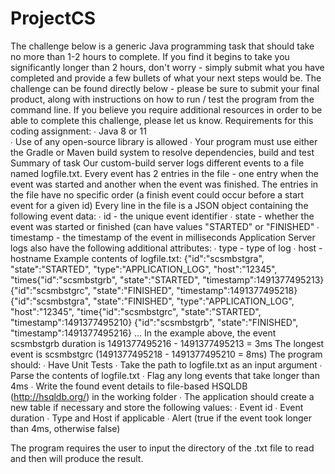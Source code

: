 # ProjectCS

The challenge below is a generic Java programming task that should take no more than 1-2 hours to  complete. If you find it begins to take you significantly longer than 2 hours, don't worry - simply  submit what you have completed and provide a few bullets of what your next steps would be. 
The challenge can be found directly below - please be sure to submit your final product, along  with instructions on how to run / test the program from the command line. If you believe you  require additional resources in order to be able to complete this challenge, please let us know. 
Requirements for this coding assignment: 
∙ Java 8 or 11  
∙ Use of any open-source library is allowed 
∙ Your program must use either the Gradle or Maven build system to resolve dependencies, build and  test 
Summary of task 
Our custom-build server logs different events to a file named logfile.txt. Every event has 2 entries in  the file - one entry when the event was started and another when the event was finished. The entries  in the file have no specific order (a finish event could occur before a start event for a given id) 
Every line in the file is a JSON object containing the following event data: 
∙ id - the unique event identifier 
∙ state - whether the event was started or finished (can have values "STARTED" or "FINISHED" ∙ timestamp - the timestamp of the event in milliseconds 
Application Server logs also have the following additional attributes: 
∙ type - type of log 
∙ host - hostname 
Example contents of logfile.txt: 
{"id":"scsmbstgra", "state":"STARTED", "type":"APPLICATION_LOG", "host":"12345", "times{"id":"scsmbstgrb", "state":"STARTED", "timestamp":1491377495213} 
{"id":"scsmbstgrc", "state":"FINISHED", "timestamp":1491377495218} 
{"id":"scsmbstgra", "state":"FINISHED", "type":"APPLICATION_LOG", "host":"12345", "time{"id":"scsmbstgrc", "state":"STARTED", "timestamp":1491377495210} 
{"id":"scsmbstgrb", "state":"FINISHED", "timestamp":1491377495216} 
... 
In the example above, the event scsmbstgrb duration is 1491377495216 - 1491377495213 = 3ms The longest event is scsmbstgrc (1491377495218 - 1491377495210 = 8ms)
The program should: 
∙ Have Unit Tests 
∙ Take the path to logfile.txt as an input argument 
∙ Parse the contents of logfile.txt 
∙ Flag any long events that take longer than 4ms 
∙ Write the found event details to file-based HSQLDB (http://hsqldb.org/) in the working folder ∙ The application should create a new table if necessary and store the following values: ∙ Event id 
∙ Event duration 
∙ Type and Host if applicable 
∙ Alert (true if the event took longer than 4ms, otherwise false) 


The program requires the user to input the directory of the .txt file to read and then will produce the result.
